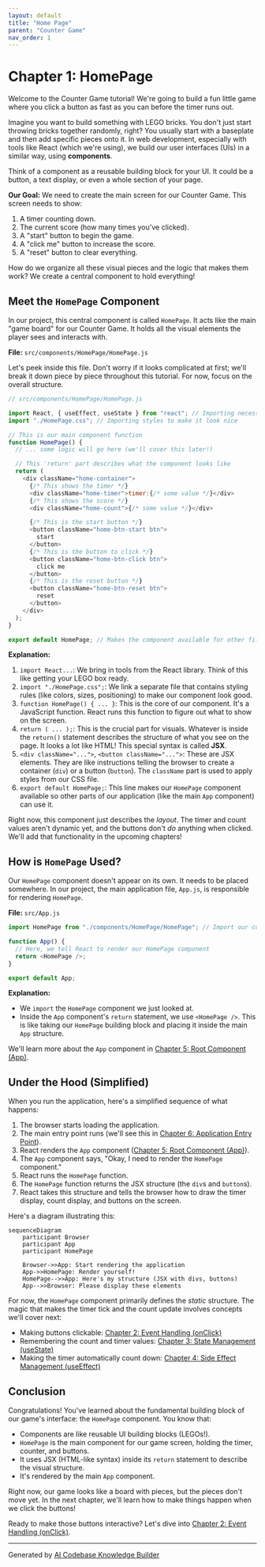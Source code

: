 ```yaml
---
layout: default
title: "Home Page"
parent: "Counter Game"
nav_order: 1
---
```


# Chapter 1: HomePage

Welcome to the Counter Game tutorial! We're going to build a fun little game where you click a button as fast as you can before the timer runs out.

Imagine you want to build something with LEGO bricks. You don't just start throwing bricks together randomly, right? You usually start with a baseplate and then add specific pieces onto it. In web development, especially with tools like React (which we're using), we build our user interfaces (UIs) in a similar way, using **components**.

Think of a component as a reusable building block for your UI. It could be a button, a text display, or even a whole section of your page.

**Our Goal:** We need to create the main screen for our Counter Game. This screen needs to show:
1.  A timer counting down.
2.  The current score (how many times you've clicked).
3.  A "start" button to begin the game.
4.  A "click me" button to increase the score.
5.  A "reset" button to clear everything.

How do we organize all these visual pieces and the logic that makes them work? We create a central component to hold everything!

## Meet the `HomePage` Component

In our project, this central component is called `HomePage`. It acts like the main "game board" for our Counter Game. It holds all the visual elements the player sees and interacts with.

**File:** `src/components/HomePage/HomePage.js`

Let's peek inside this file. Don't worry if it looks complicated at first; we'll break it down piece by piece throughout this tutorial. For now, focus on the overall structure.

```javascript
// src/components/HomePage/HomePage.js

import React, { useEffect, useState } from "react"; // Importing necessary tools from React
import "./HomePage.css"; // Importing styles to make it look nice

// This is our main component function
function HomePage() {
  // ... some logic will go here (we'll cover this later!)

  // This 'return' part describes what the component looks like
  return (
    <div className="home-container">
      {/* This shows the timer */}
      <div className="home-timer">timer:{/* some value */}</div>
      {/* This shows the score */}
      <div className="home-count">{/* some value */}</div>

      {/* This is the start button */}
      <button className="home-btn-start btn">
        start
      </button>
      {/* This is the button to click */}
      <button className="home-btn-click btn">
        click me
      </button>
      {/* This is the reset button */}
      <button className="home-btn-reset btn">
        reset
      </button>
    </div>
  );
}

export default HomePage; // Makes the component available for other files to use
```

**Explanation:**

1.  `import React...`: We bring in tools from the React library. Think of this like getting your LEGO box ready.
2.  `import "./HomePage.css";`: We link a separate file that contains styling rules (like colors, sizes, positioning) to make our component look good.
3.  `function HomePage() { ... }`: This is the core of our component. It's a JavaScript function. React runs this function to figure out what to show on the screen.
4.  `return ( ... );`: This is the crucial part for visuals. Whatever is inside the `return()` statement describes the structure of what you see on the page. It looks a lot like HTML! This special syntax is called **JSX**.
5.  `<div className="...">`, `<button className="...">`: These are JSX elements. They are like instructions telling the browser to create a container (`div`) or a button (`button`). The `className` part is used to apply styles from our CSS file.
6.  `export default HomePage;`: This line makes our `HomePage` component available so other parts of our application (like the main `App` component) can use it.

Right now, this component just describes the *layout*. The timer and count values aren't dynamic yet, and the buttons don't *do* anything when clicked. We'll add that functionality in the upcoming chapters!

## How is `HomePage` Used?

Our `HomePage` component doesn't appear on its own. It needs to be placed somewhere. In our project, the main application file, `App.js`, is responsible for rendering `HomePage`.

**File:** `src/App.js`

```javascript
import HomePage from "./components/HomePage/HomePage"; // Import our component

function App() {
  // Here, we tell React to render our HomePage component
  return <HomePage />;
}

export default App;
```

**Explanation:**

*   We `import` the `HomePage` component we just looked at.
*   Inside the `App` component's `return` statement, we use `<HomePage />`. This is like taking our `HomePage` building block and placing it inside the main `App` structure.

We'll learn more about the `App` component in [Chapter 5: Root Component (App)](05_root_component__app__.md).

## Under the Hood (Simplified)

When you run the application, here's a simplified sequence of what happens:

1.  The browser starts loading the application.
2.  The main entry point runs (we'll see this in [Chapter 6: Application Entry Point](06_application_entry_point_.md)).
3.  React renders the `App` component ([Chapter 5: Root Component (App)](05_root_component__app__.md)).
4.  The `App` component says, "Okay, I need to render the `HomePage` component."
5.  React runs the `HomePage` function.
6.  The `HomePage` function returns the JSX structure (the `div`s and `button`s).
7.  React takes this structure and tells the browser how to draw the timer display, count display, and buttons on the screen.

Here's a diagram illustrating this:

```mermaid
sequenceDiagram
    participant Browser
    participant App
    participant HomePage

    Browser->>App: Start rendering the application
    App->>HomePage: Render yourself!
    HomePage-->>App: Here's my structure (JSX with divs, buttons)
    App-->>Browser: Please display these elements
```

For now, the `HomePage` component primarily defines the *static* structure. The magic that makes the timer tick and the count update involves concepts we'll cover next:

*   Making buttons clickable: [Chapter 2: Event Handling (onClick)](02_event_handling__onclick__.md)
*   Remembering the count and timer values: [Chapter 3: State Management (useState)](03_state_management__usestate__.md)
*   Making the timer automatically count down: [Chapter 4: Side Effect Management (useEffect)](04_side_effect_management__useeffect__.md)

## Conclusion

Congratulations! You've learned about the fundamental building block of our game's interface: the `HomePage` component. You know that:

*   Components are like reusable UI building blocks (LEGOs!).
*   `HomePage` is the main component for our game screen, holding the timer, counter, and buttons.
*   It uses JSX (HTML-like syntax) inside its `return` statement to describe the visual structure.
*   It's rendered by the main `App` component.

Right now, our game looks like a board with pieces, but the pieces don't move yet. In the next chapter, we'll learn how to make things happen when we click the buttons!

Ready to make those buttons interactive? Let's dive into [Chapter 2: Event Handling (onClick)](02_event_handling__onclick__.md).

---

Generated by [AI Codebase Knowledge Builder](https://github.com/The-Pocket/Tutorial-Codebase-Knowledge)
